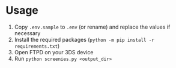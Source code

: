 # Usage
1. Copy `.env.sample` to `.env` (or rename) and replace the values if necessary
2. Install the required packages (`python -m pip install -r requirements.txt`)
3. Open FTPD on your 3DS device
4. Run `python screenies.py <output_dir>` 